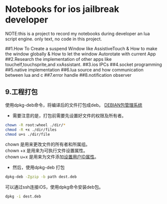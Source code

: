 Notebooks for ios jailbreak developer
==========================================


NOTE:this is a project to record my notebooks during developer an lua script engine.
only text, no code in this project.

##1.How To Create a suspend Window like AssistiveTouch
  & How to make the window globally
  & How to let the window Autorotate with current App
##2.Research the implementation of other apps like touchelf,touchsprite,and xxAssistant.
##3.ios IPCs
##4.socket programming 
##5.native implementation
##6.lua source and how communication between lua and c
##7.error handle
##8.notification observer

## 9.工程打包  
使用dpkg-deb命令，将编译后的文件打包成deb。 [DEBIAN包管理系统](./DEBIAN_FORMAT.MD)  

- 需要注意的是，打包前需要先设置好文件的权限及所有者。  
``` sh
chown -R root:wheel ./dir/*  
chmod -R +x ./dir/files  
chmod u+s ./dir/file  
```
chown 是用来更改文件的所有者和所属组。  
chown +x 是用来为可执行文件设置属性。  
chown u+x 是用来为文件添加[设置用户ID属性](./unix_file_mode.md)。

- 然后，使用dpkg-deb 打包
``` sh
dpkg-deb -Zgzip -b path dest.deb
```
可以通过ssh连接iOS，使用dpkg命令安装deb包。
``` sh
dpkg -i dest.deb
```
